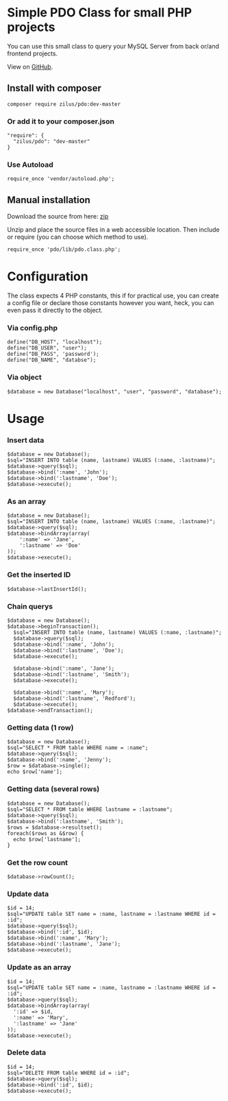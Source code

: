 # Simple PDO Class for small PHP projects

You can use this small class to query your MySQL Server from back or/and frontend projects.

View on [GitHub](https://github.com/zilus/pdo).

## Install with composer

``composer require zilus/pdo:dev-master``

### Or add it to your composer.json

```
"require": {
  "zilus/pdo": "dev-master"
}
```
### Use Autoload
``require_once 'vendor/autoload.php';``

## Manual installation
Download the source from here:  [zip](https://github.com/Zilus/pdo/archive/master.zip)

Unzip and place the source files in a web accessible location. Then include or require (you can choose which method to use).

``require_once 'pdo/lib/pdo.class.php';``

# Configuration

The class expects 4 PHP constants, this if for practical use, you can create a config file or declare those constants however you want, heck, you can even pass it directly to the object.

### Via config.php

```
define("DB_HOST", "localhost");
define("DB_USER", "user");
define("DB_PASS", 'password');
define("DB_NAME", "databse");
```

### Via object

``$database = new Database("localhost", "user", "password", "database");``

# Usage

### Insert data
```
$database = new Database();
$sql="INSERT INTO table (name, lastname) VALUES (:name, :lastname)";
$database->query($sql);
$database->bind(':name', 'John');
$database->bind(':lastname', 'Doe');
$database->execute();
```

### As an array
```
$database = new Database();
$sql="INSERT INTO table (name, lastname) VALUES (:name, :lastname)";
$database->query($sql);
$database->bindArray(array(
	':name' => 'Jane',
	':lastname' => 'Doe'
));
$database->execute();
```

### Get the inserted ID
``$database->lastInsertId();``

### Chain querys
```
$database = new Database();
$database->beginTransaction();
  $sql="INSERT INTO table (name, lastname) VALUES (:name, :lastname)";
  $database->query($sql);
  $database->bind(':name', 'John');
  $database->bind(':lastname', 'Doe');
  $database->execute();

  $database->bind(':name', 'Jane');
  $database->bind(':lastname', 'Smith');
  $database->execute();

  $database->bind(':name', 'Mary');
  $database->bind(':lastname', 'Redford');
  $database->execute();
$database->endTransaction();
```

### Getting data (1 row)
```
$database = new Database();
$sql="SELECT * FROM table WHERE name = :name";
$database->query($sql);
$database->bind(':name', 'Jenny');
$row = $database->single();
echo $row['name'];
```

### Getting data (several rows)
```
$database = new Database();
$sql="SELECT * FROM table WHERE lastname = :lastname";
$database->query($sql);
$database->bind(':lastname', 'Smith');
$rows = $database->resultset();
foreach($rows as &$row) {
  echo $row['lastname'];
}
```

### Get the row count
``$database->rowCount();``

### Update data
```
$id = 14;
$sql="UPDATE table SET name = :name, lastname = :lastname WHERE id = :id";
$database->query($sql);
$database->bind(':id', $id);
$database->bind(':name', 'Mary');
$database->bind(':lastname', 'Jane');
$database->execute();
```

### Update as an array
```
$id = 14;
$sql="UPDATE table SET name = :name, lastname = :lastname WHERE id = :id";
$database->query($sql);
$database->bindArray(array(
  ':id' => $id,
  ':name' => 'Mary',
  ':lastname' => 'Jane'
));
$database->execute();
```

### Delete data
```
$id = 14;
$sql="DELETE FROM table WHERE id = :id";
$database->query($sql);
$database->bind(':id', $id);
$database->execute();
```
